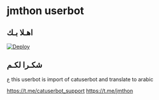 # jmthon userbot

## اهـلا بـك

[![Deploy](https://www.herokucdn.com/deploy/button.svg)](https://heroku.com/deploy?template=https://github.com/LAB1S/pack)

## شكـرا لكـم 

ع
this userbot is import of catuserbot and translate to arabic

https://t.me/catuserbot_support
https://t.me/jmthon
